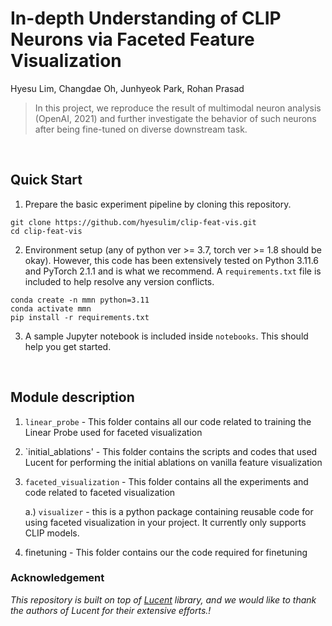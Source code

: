 # In-depth Understanding of CLIP Neurons via Faceted Feature Visualization
Hyesu Lim, Changdae Oh, Junhyeok Park, Rohan Prasad

> In this project, we reproduce the result of multimodal neuron analysis (OpenAI, 2021) and further investigate the behavior of such neurons after being fine-tuned on diverse downstream task.


<br>

## Quick Start
1. Prepare the basic experiment pipeline by cloning this repository.
``` shell
git clone https://github.com/hyesulim/clip-feat-vis.git
cd clip-feat-vis
```
2. Environment setup (any of python ver >= 3.7, torch ver >= 1.8 should be okay). However, this code has been extensively tested on Python 3.11.6 and PyTorch 2.1.1 and is what we recommend. A `requirements.txt` file is included to help resolve any version conflicts.
``` shell
conda create -n mmn python=3.11
conda activate mmn
pip install -r requirements.txt
```
3. A sample Jupyter notebook is included inside `notebooks`. This should help you get started.

<br>

## Module description

1. `linear_probe` - This folder contains all our code related to training the Linear Probe used for faceted visualization
2. `initial_ablations' - This folder contains the scripts and codes that used Lucent for performing the initial ablations on vanilla feature visualization
3. `faceted_visualization` - This folder contains all the experiments and code related to faceted visualization

   a.) `visualizer` - this is a python package containing reusable code for using faceted visualization in your project. It currently only supports CLIP models.
4. finetuning - This folder contains our the code required for finetuning

### Acknowledgement
_This repository is built on top of [Lucent](https://github.com/greentfrapp/lucent) library, and we would like to 
thank the authors of Lucent for their extensive efforts.!_

